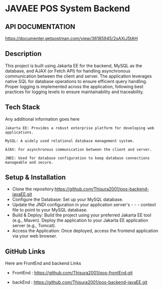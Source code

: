 
# JAVAEE POS System Backend





## API DOCUMENTATION

https://documenter.getpostman.com/view/36185945/2sAXjJ5tAH




## Description

This project is built using Jakarta EE for the backend, MySQL as the database, and AJAX (or Fetch API) for handling asynchronous communication between the client and server. The application leverages native SQL for database operations to ensure efficient query handling. Proper logging is implemented across the application, following best practices for logging levels to ensure maintainability and traceability.


## Tech Stack

Any additional information goes here

    Jakarta EE: Provides a robust enterprise platform for developing web applications.

    MySQL: A widely used relational database management system.

    AJAX: For asynchronous communication between the client and server.

    JNDI: Used for database configuration to keep database connections manageable and secure.
## Setup & Installation

- Clone the repository:https://github.com/Thisura2001/pos-backend-javaEE.git
- Configure the Database: Set up your MySQL database.
- Update the JNDI configuration in your application server's - - - context file to point to your MySQL database.
- Build & Deploy: Build the project using your preferred Jakarta EE tool (e.g., Maven). Deploy the application to your Jakarta EE application server (e.g., Tomcat).
- Access the Application: Once deployed, access the frontend application via your web browser.


## GitHub Links

Here are FrontEnd and backend Links

- FrontEnd : https://github.com/Thisura2001/pos-frontEnd.git

- backEnd : https://github.com/Thisura2001/pos-backend-javaEE.git

